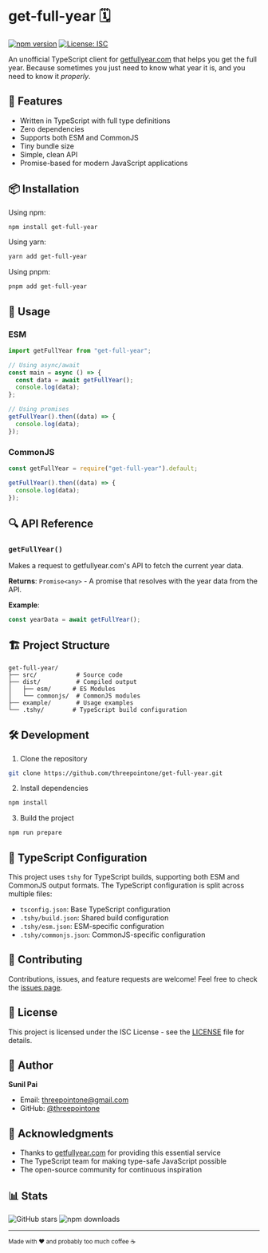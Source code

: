 # get-full-year 🗓️

[![npm version](https://badge.fury.io/js/get-full-year.svg)](https://badge.fury.io/js/get-full-year)
[![License: ISC](https://img.shields.io/badge/License-ISC-blue.svg)](https://opensource.org/licenses/ISC)

An unofficial TypeScript client for [getfullyear.com](https://getfullyear.com) that helps you get the full year. Because sometimes you just need to know what year it is, and you need to know it _properly_.

## 🚀 Features

- Written in TypeScript with full type definitions
- Zero dependencies
- Supports both ESM and CommonJS
- Tiny bundle size
- Simple, clean API
- Promise-based for modern JavaScript applications

## 📦 Installation

Using npm:

```bash
npm install get-full-year
```

Using yarn:

```bash
yarn add get-full-year
```

Using pnpm:

```bash
pnpm add get-full-year
```

## 🔨 Usage

### ESM

```typescript
import getFullYear from "get-full-year";

// Using async/await
const main = async () => {
  const data = await getFullYear();
  console.log(data);
};

// Using promises
getFullYear().then((data) => {
  console.log(data);
});
```

### CommonJS

```javascript
const getFullYear = require("get-full-year").default;

getFullYear().then((data) => {
  console.log(data);
});
```

## 🔍 API Reference

### `getFullYear()`

Makes a request to getfullyear.com's API to fetch the current year data.

**Returns**: `Promise<any>` - A promise that resolves with the year data from the API.

**Example**:

```typescript
const yearData = await getFullYear();
```

## 🏗️ Project Structure

```
get-full-year/
├── src/           # Source code
├── dist/          # Compiled output
│   ├── esm/      # ES Modules
│   └── commonjs/  # CommonJS modules
├── example/       # Usage examples
└── .tshy/        # TypeScript build configuration
```

## 🛠️ Development

1. Clone the repository

```bash
git clone https://github.com/threepointone/get-full-year.git
```

2. Install dependencies

```bash
npm install
```

3. Build the project

```bash
npm run prepare
```

## 📝 TypeScript Configuration

This project uses `tshy` for TypeScript builds, supporting both ESM and CommonJS output formats. The TypeScript configuration is split across multiple files:

- `tsconfig.json`: Base TypeScript configuration
- `.tshy/build.json`: Shared build configuration
- `.tshy/esm.json`: ESM-specific configuration
- `.tshy/commonjs.json`: CommonJS-specific configuration

## 🤝 Contributing

Contributions, issues, and feature requests are welcome! Feel free to check the [issues page](https://github.com/threepointone/get-full-year/issues).

## 📄 License

This project is licensed under the ISC License - see the [LICENSE](LICENSE) file for details.

## 👤 Author

**Sunil Pai**

- Email: threepointone@gmail.com
- GitHub: [@threepointone](https://github.com/threepointone)

## 🙏 Acknowledgments

- Thanks to [getfullyear.com](https://getfullyear.com) for providing this essential service
- The TypeScript team for making type-safe JavaScript possible
- The open-source community for continuous inspiration

## 📊 Stats

![GitHub stars](https://img.shields.io/github/stars/threepointone/get-full-year?style=social)
![npm downloads](https://img.shields.io/npm/dm/get-full-year)

---

<sub>Made with ❤️ and probably too much coffee ☕️</sub>
